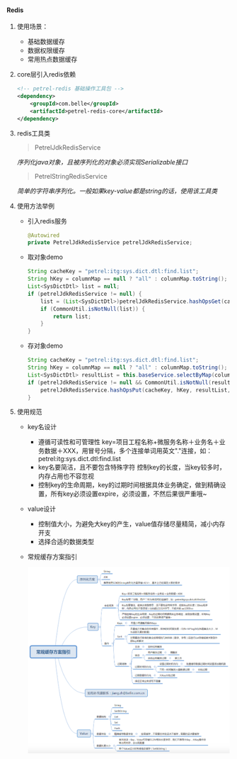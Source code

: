 #### Redis
1. 使用场景：
    - 基础数据缓存
    - 数据权限缓存
    - 常用热点数据缓存

2. core层引入redis依赖

    ``` xml
    <!-- petrel-redis 基础操作工具包 -->
    <dependency>
        <groupId>com.belle</groupId>
        <artifactId>petrel-redis-core</artifactId>
    </dependency>
    ```
3. redis工具类

    >PetrelJdkRedisService
    
    *序列化java对象，且被序列化的对象必须实现Serializable接口*
    
    >PetrelStringRedisService
    
    *简单的字符串序列化。一般如果key-value都是string的话，使用该工具类*
    
4. 使用方法举例
    - 引入redis服务
    
        ``` java
        @Autowired
	    private PetrelJdkRedisService petrelJdkRedisService;
	    ```
	- 取对象demo
	    
        ``` java
        String cacheKey = "petrel:itg:sys.dict.dtl:find.list";
		String hKey = columnMap == null ? "all" : columnMap.toString(); // columnMap为Map结构的查询条件
		List<SysDictDtl> list = null;
		if (petrelJdkRedisService != null) {
			list = (List<SysDictDtl>)petrelJdkRedisService.hashOpsGet(cacheKey, hKey);
			if (CommonUtil.isNotNull(list)) {
				return list;
			}
		}
		```
	- 存对象demo
	    
        ``` java
        String cacheKey = "petrel:itg:sys.dict.dtl:find.list";
        String hKey = columnMap == null ? "all" : columnMap.toString();
        List<SysDictDtl> resultList = this.baseService.selectByMap(columnMap); // columnMap为Map结构的查询条件
        if (petrelJdkRedisService != null && CommonUtil.isNotNull(resultList)) {
			petrelJdkRedisService.hashOpsPut(cacheKey, hKey, resultList,30L,DAYS); // 缓存30天
		}
        ```
5. 使用规范
    - key名设计
        - 遵循可读性和可管理性
            key=项目工程名称+微服务名称＋业务名＋业务数据＋XXX，用冒号分隔，多个连接单词用英文"."连接，如：petrel:itg:sys.dict.dtl:find.list
        - key名要简洁，且不要包含特殊字符
            控制key的长度，当key较多时，内存占用也不容忽视
        - 控制key的生命周期，key的过期时间根据具体业务确定，做到精确设置，所有key必须设置expire，必须设置，不然后果很严重哦~
    - value设计
        - 控制值大小，为避免大key的产生，value值存储尽量精简，减小内存开支
        - 选择合适的数据类型
    - 常规缓存方案指引
    
        ![](/assets/常规缓存方案指引.png)